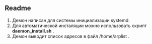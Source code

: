 ## Readme
1. Демон написан для системы инициализации systemd.
2. Для автоматической инсталяции можно использовать скрипт **daemon_install.sh** .
3. Демон выводит список адресов в файл /home/arplist .

